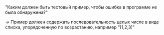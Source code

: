 "Каким должен быть тестовый пример, чтобы ошибка в программе не была обнаружена?"

-> Пример должен содержать последовательность целых числе в виде списка, упорядоченную по возрастанию, например "[1,2,3]"